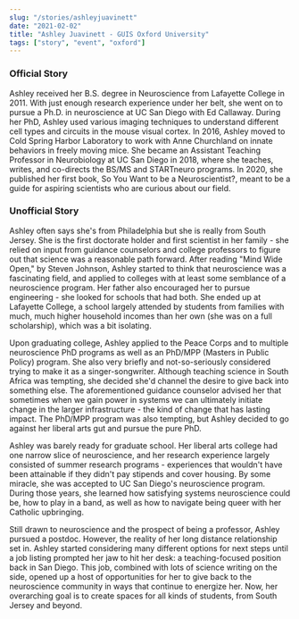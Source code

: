 ```yaml
---
slug: "/stories/ashleyjuavinett"
date: "2021-02-02"
title: "Ashley Juavinett - GUIS Oxford University"
tags: ["story", "event", "oxford"]
---
```

### Official Story
Ashley received her B.S. degree in Neuroscience from Lafayette College in 2011. With just enough research experience under her belt, she went on to pursue a Ph.D. in neuroscience at UC San Diego with Ed Callaway. During her PhD, Ashley used various imaging techniques to understand different cell types and circuits in the mouse visual cortex. In 2016, Ashley moved to Cold Spring Harbor Laboratory to work with Anne Churchland on innate behaviors in freely moving mice. She became an Assistant Teaching Professor in Neurobiology at UC San Diego in 2018, where she teaches, writes, and co-directs the BS/MS and STARTneuro programs. In 2020, she published her first book, So You Want to be a Neuroscientist?, meant to be a guide for aspiring scientists who are curious about our field.

### Unofficial Story
Ashley often says she's from Philadelphia but she is really from South Jersey. She is the first doctorate holder and first scientist in her family - she relied on input from guidance counselors and college professors to figure out that science was a reasonable path forward. After reading "Mind Wide Open," by Steven Johnson, Ashley started to think that neuroscience was a fascinating field, and applied to colleges with at least some semblance of a neuroscience program. Her father also encouraged her to pursue engineering - she looked for schools that had both. She ended up at Lafayette College, a school largely attended by students from families with much, much higher household incomes than her own (she was on a full scholarship), which was a bit isolating.

Upon graduating college, Ashley applied to the Peace Corps and to multiple neuroscience PhD programs as well as an PhD/MPP (Masters in Public Policy) program. She also very briefly and not-so-seriously considered trying to make it as a singer-songwriter. Although teaching science in South Africa was tempting, she decided she'd channel the desire to give back into something else. The aforementioned guidance counselor advised her that sometimes when we gain power in systems we can ultimately initiate change in the larger infrastructure - the kind of change that has lasting impact. The PhD/MPP program was also tempting, but Ashley decided to go against her liberal arts gut and pursue the pure PhD.

Ashley was barely ready for graduate school. Her liberal arts college had one narrow slice of neuroscience, and her research experience largely consisted of summer research programs - experiences that wouldn't have been attainable if they didn't pay stipends and cover housing. By some miracle, she was accepted to UC San Diego's neuroscience program. During those years, she learned how satisfying systems neuroscience could be, how to play in a band, as well as how to navigate being queer with her Catholic upbringing.

Still drawn to neuroscience and the prospect of being a professor, Ashley pursued a postdoc. However, the reality of her long distance relationship set in. Ashley started considering many different options for next steps until a job listing prompted her jaw to hit her desk: a teaching-focused position back in San Diego. This job, combined with lots of science writing on the side, opened up a host of opportunities for her to give back to the neuroscience community in ways that continue to energize her. Now, her overarching goal is to create spaces for all kinds of students, from South Jersey and beyond.